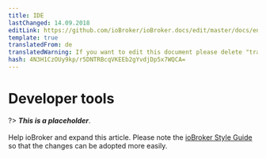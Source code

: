 ```yaml
---
title: IDE
lastChanged: 14.09.2018
editLink: https://github.com/ioBroker/ioBroker.docs/edit/master/docs/en/dev/ide.md
template: true
translatedFrom: de
translatedWarning: If you want to edit this document please delete "translatedFrom" field, elsewise this document will be translated automatically again
hash: 4N3H1CzOUy9kp/r5DNTRBcqVKEEb2gYvdjDp5x7WQCA=
---
```

# Developer tools
?> ***This is a placeholder***.<br><br> Help ioBroker and expand this article. Please note the [ioBroker Style Guide](community/styleguidedoc) so that the changes can be adopted more easily.